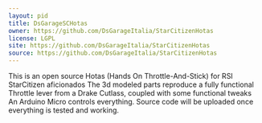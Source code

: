 ```yaml
---
layout: pid
title: DsGarageSCHotas
owner: https://github.com/DsGarageItalia/StarCitizenHotas
license: LGPL
site: https://github.com/DsGarageItalia/StarCitizenHotas
source: https://github.com/DsGarageItalia/StarCitizenHotas
---
```


This is an open source Hotas (Hands On Throttle-And-Stick) for RSI StarCitizen aficionados
The 3d modeled parts reproduce a fully functional Throttle lever from a Drake Cutlass, coupled with some functional tweaks
An Arduino Micro controls everything.
Source code will be uploaded once everything is tested and working.
